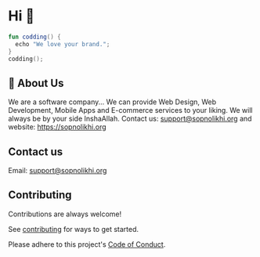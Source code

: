 # Hi 👋

```kotlin
fun codding() {
  echo "We love your brand.";
}
codding();
```

## 🚀 About Us

We are a software company... We can provide Web Design, Web Development, Mobile Apps and E-commerce services to your liking. We will always be by your side InshaAllah. Contact us: support@sopnolikhi.org and website: https://sopnolikhi.org

## Contact us

Email: support@sopnolikhi.org

## Contributing

Contributions are always welcome!

See [contributing](./docs/contributing.md) for ways to get started.

Please adhere to this project's [Code of Conduct](./docs/CODE_OF_CONDUCT.md).
